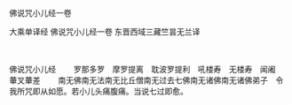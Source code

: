 佛说咒小儿经一卷


大乘单译经
佛说咒小儿经一卷
东晋西域三藏竺昙无兰译


　　

佛说咒小儿经
　　罗那多罗　摩罗提离　耽波罗提利　吼楼寿　无楼寿　闻阇　輂叉輂差
　　南无佛南无法南无比丘僧南无过去七佛南无诸佛南无诸佛弟子　令我所咒即从如愿。若小儿头痛腹痛。当说七过即愈。
 
 
